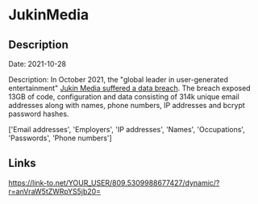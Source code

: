 # JukinMedia

## Description

Date: 2021-10-28

Description:
In October 2021, the &quot;global leader in user-generated entertainment&quot; <a href="https://www.databreaches.net/jukin-media-hacked-and-data-dumped-while-company-claims-a-password-reset-is-required-due-to-a-security-upgrade/" target="_blank" rel="noopener">Jukin Media suffered a data breach</a>. The breach exposed 13GB of code, configuration and data consisting of 314k unique email addresses along with names, phone numbers, IP addresses and bcrypt password hashes.


['Email addresses', 'Employers', 'IP addresses', 'Names', 'Occupations', 'Passwords', 'Phone numbers']

## Links

https://link-to.net/YOUR_USER/809.5309988677427/dynamic/?r=anVraW5tZWRpYS5jb20=